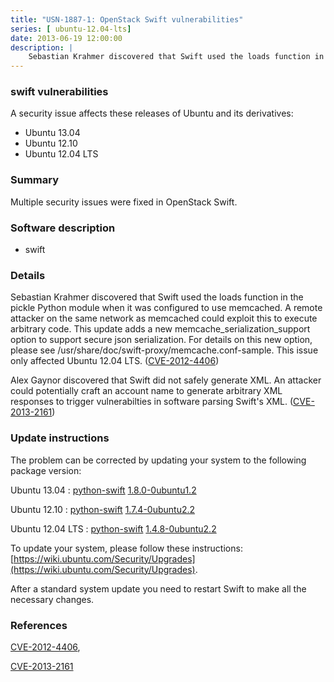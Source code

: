 ```yaml
---
title: "USN-1887-1: OpenStack Swift vulnerabilities"
series: [ ubuntu-12.04-lts]
date: 2013-06-19 12:00:00
description: |
    Sebastian Krahmer discovered that Swift used the loads function in the pickle Python module when it was configured to use memcached. A remote attacker on the same network as memcached could exploit this to execute arbitrary code. This update adds a new memcache_serialization_support option to support secure json serialization. For details on this new option, please see /usr/share/doc/swift-proxy/memcache.conf-sample. This issue only affected Ubuntu 12.04 LTS. ([CVE-2012-4406](http://people.ubuntu.com/~ubuntu-security/cve/CVE-2012-4406))
--- 
```

 
 


### swift vulnerabilities

A security issue affects these releases of Ubuntu and its derivatives:

* Ubuntu 13.04
* Ubuntu 12.10
* Ubuntu 12.04 LTS

### Summary

Multiple security issues were fixed in OpenStack Swift. 

### Software description

* swift 

### Details

Sebastian Krahmer discovered that Swift used the loads function in the pickle Python module when it was configured to use memcached. A remote attacker on the same network as memcached could exploit this to execute arbitrary code. This update adds a new memcache_serialization_support option to support secure json serialization. For details on this new option, please see /usr/share/doc/swift-proxy/memcache.conf-sample. This issue only affected Ubuntu 12.04 LTS. ([CVE-2012-4406](http://people.ubuntu.com/~ubuntu-security/cve/CVE-2012-4406))

Alex Gaynor discovered that Swift did not safely generate XML. An attacker could potentially craft an account name to generate arbitrary XML responses to trigger vulnerabilties in software parsing Swift&#39;s XML. ([CVE-2013-2161](http://people.ubuntu.com/~ubuntu-security/cve/CVE-2013-2161)) 

### Update instructions

The problem can be corrected by updating your system to the following package version:

Ubuntu 13.04
 : [python-swift](https://launchpad.net/ubuntu/+source/swift) <span> [1.8.0-0ubuntu1.2](https://launchpad.net/ubuntu/+source/swift/1.8.0-0ubuntu1.2) </span> 

Ubuntu 12.10
 : [python-swift](https://launchpad.net/ubuntu/+source/swift) <span> [1.7.4-0ubuntu2.2](https://launchpad.net/ubuntu/+source/swift/1.7.4-0ubuntu2.2) </span> 

Ubuntu 12.04 LTS
 : [python-swift](https://launchpad.net/ubuntu/+source/swift) <span> [1.4.8-0ubuntu2.2](https://launchpad.net/ubuntu/+source/swift/1.4.8-0ubuntu2.2) </span> 

To update your system, please follow these instructions: [https://wiki.ubuntu.com/Security/Upgrades](https://wiki.ubuntu.com/Security/Upgrades).

After a standard system update you need to restart Swift to make all the necessary changes. 

### References

 
 [CVE-2012-4406](http://people.ubuntu.com/~ubuntu-security/cve/CVE-2012-4406), 

 [CVE-2013-2161](http://people.ubuntu.com/~ubuntu-security/cve/CVE-2013-2161)
 

